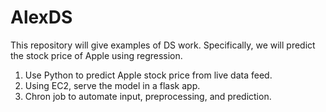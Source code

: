 # AlexDS
This repository will give examples of DS work. Specifically, we will predict the stock price of Apple using regression.

1. Use Python to predict Apple stock price from live data feed.
2. Using EC2, serve the model in a flask app.
3. Chron job to automate input, preprocessing, and prediction.
